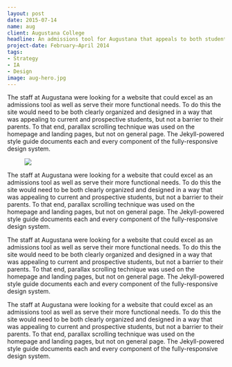 ```yaml
---
layout: post
date: 2015-07-14
name: aug
client: Augustana College
headline: An admissions tool for Augustana that appeals to both students and parents
project-date: February–April 2014
tags:
- Strategy
- IA
- Design
image: aug-hero.jpg
---
```


<p>The staff at Augustana were looking for a website that could excel as an admissions tool as well as serve their more functional needs. To do this the site would need to be both clearly organized and designed in a way that was appealing to current and prospective students, but not a barrier to their parents. To that end, parallax scrolling technique was used on the homepage and landing pages, but not on general page. The Jekyll-powered style guide documents each and every component of the fully-responsive design system.</p>

<figure>
  <img src="{{ site.baseurl }}/assets/imgs/{{page.image}}"/>
</figure>

<p>The staff at Augustana were looking for a website that could excel as an admissions tool as well as serve their more functional needs. To do this the site would need to be both clearly organized and designed in a way that was appealing to current and prospective students, but not a barrier to their parents. To that end, parallax scrolling technique was used on the homepage and landing pages, but not on general page. The Jekyll-powered style guide documents each and every component of the fully-responsive design system.</p>

<p>The staff at Augustana were looking for a website that could excel as an admissions tool as well as serve their more functional needs. To do this the site would need to be both clearly organized and designed in a way that was appealing to current and prospective students, but not a barrier to their parents. To that end, parallax scrolling technique was used on the homepage and landing pages, but not on general page. The Jekyll-powered style guide documents each and every component of the fully-responsive design system.</p>

<p>The staff at Augustana were looking for a website that could excel as an admissions tool as well as serve their more functional needs. To do this the site would need to be both clearly organized and designed in a way that was appealing to current and prospective students, but not a barrier to their parents. To that end, parallax scrolling technique was used on the homepage and landing pages, but not on general page. The Jekyll-powered style guide documents each and every component of the fully-responsive design system.</p>
